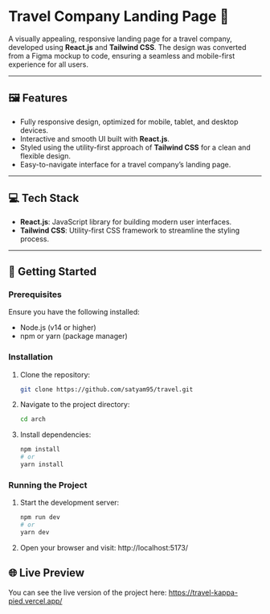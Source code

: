 # Travel Company Landing Page 🚀

A visually appealing, responsive landing page for a travel company, developed using **React.js** and **Tailwind CSS**. The design was converted from a Figma mockup to code, ensuring a seamless and mobile-first experience for all users.

---

## 🖼️ **Features**

- Fully responsive design, optimized for mobile, tablet, and desktop devices.
- Interactive and smooth UI built with **React.js**.
- Styled using the utility-first approach of **Tailwind CSS** for a clean and flexible design.
- Easy-to-navigate interface for a travel company’s landing page.

---

## 💻 **Tech Stack**

- **React.js**: JavaScript library for building modern user interfaces.
- **Tailwind CSS**: Utility-first CSS framework to streamline the styling process.

---

## 🚀 **Getting Started**

### Prerequisites

Ensure you have the following installed:

- Node.js (v14 or higher)
- npm or yarn (package manager)

### Installation

1. Clone the repository:
   ```bash
   git clone https://github.com/satyam95/travel.git
   ```

2. Navigate to the project directory:
   ```bash
   cd arch
   ````

3. Install dependencies:
   ```bash
   npm install
   # or
   yarn install
   ````

### Running the Project

1. Start the development server:

   ```bash
   npm run dev
   # or
   yarn dev
   ```

2. Open your browser and visit: http://localhost:5173/

## 🌐 Live Preview

You can see the live version of the project here: https://travel-kappa-pied.vercel.app/